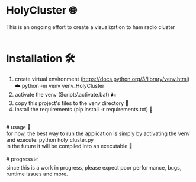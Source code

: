 # HolyCluster 🌐
This is an ongoing effort to create a visualization to ham radio cluster<br>
<br>
# Installation 🛠
1. create virtual environment (https://docs.python.org/3/library/venv.html) ☁️
   python -m venv venv_HolyCluster<br>
3. activate the venv (Scripts\activate.bat) 🌬️
4. copy this project's files to the venv directory 📑
5. install the requirements (pip install -r requirements.txt) 🧰
<br>
# usage 🪩<br>
for now, the best way to run the application is simply by activating the venv and execute: python holy_cluster.py<br>
in the future it will be compiled into an executable 💾<br>
<br>
# progress 📈<br>
since this is a work in progress, please expect poor performance, bugs, runtime issues and more.<br>
